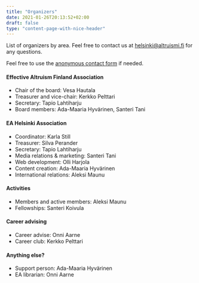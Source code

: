 ```yaml
---
title: "Organizers"
date: 2021-01-26T20:13:52+02:00
draft: false
type: "content-page-with-nice-header"
---
```



List of organizers by area. Feel free to contact us at helsinki@altruismi.fi for any questions.

 Feel free to use the [anonymous contact form](https://docs.google.com/forms/d/1MDMZUka-C5wpsIaw2BZ4h4i9K1gaMp4RkYim_xWYkEo/viewform) if needed.

#### Effective Altruism Finland Association
* Chair of the board: Vesa Hautala
* Treasurer and vice-chair: Kerkko Pelttari
* Secretary: Tapio Lahtiharju
* Board members: Ada-Maaria Hyvärinen, Santeri Tani

#### EA Helsinki Association

* Coordinator: Karla Still
* Treasurer: Silva Perander
* Secretary: Tapio Lahtiharju
* Media relations & marketing: Santeri Tani
* Web development: Olli Harjola
* Content creation: Ada-Maaria Hyvärinen
* International relations: Aleksi Maunu


#### Activities

* Members and active members: Aleksi Maunu
* Fellowships: Santeri Koivula


#### Career advising

* Career advise: Onni Aarne
* Career club: Kerkko Pelttari

#### Anything else?

* Support person: Ada-Maaria Hyvärinen
* EA librarian: Onni Aarne
